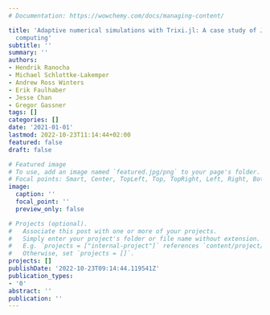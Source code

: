 ```yaml
---
# Documentation: https://wowchemy.com/docs/managing-content/

title: 'Adaptive numerical simulations with Trixi.jl: A case study of Julia for scientific
  computing'
subtitle: ''
summary: ''
authors:
- Hendrik Ranocha
- Michael Schlottke-Lakemper
- Andrew Ross Winters
- Erik Faulhaber
- Jesse Chan
- Gregor Gassner
tags: []
categories: []
date: '2021-01-01'
lastmod: 2022-10-23T11:14:44+02:00
featured: false
draft: false

# Featured image
# To use, add an image named `featured.jpg/png` to your page's folder.
# Focal points: Smart, Center, TopLeft, Top, TopRight, Left, Right, BottomLeft, Bottom, BottomRight.
image:
  caption: ''
  focal_point: ''
  preview_only: false

# Projects (optional).
#   Associate this post with one or more of your projects.
#   Simply enter your project's folder or file name without extension.
#   E.g. `projects = ["internal-project"]` references `content/project/deep-learning/index.md`.
#   Otherwise, set `projects = []`.
projects: []
publishDate: '2022-10-23T09:14:44.119541Z'
publication_types:
- '0'
abstract: ''
publication: ''
---
```


